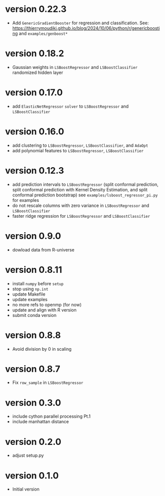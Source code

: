 # version 0.22.3

- Add `GenericGradientBooster` for regression and classification. See: https://thierrymoudiki.github.io/blog/2024/10/06/python/r/genericboosting
and `examples/genboost*`

# version 0.18.2

- Gaussian weights in `LSBoostRegressor` and `LSBoostClassifier` randomized hidden layer

# version 0.17.0

- add `ElasticNetRegressor` `solver` to `LSBoostRegressor` and `LSBoostClassifier`

# version 0.16.0

- add clustering to `LSBoostRegressor`, `LSBoostClassifier`, and `AdaOpt`
- add polynomial features to `LSBoostRegressor`, `LSBoostClassifier`

# version 0.12.3

- add prediction intervals to `LSBoostRegressor` (split conformal prediction, 
  split conformal prediction with Kernel Density Estimation, and split 
  conformal prediction bootstrap)
  see `examples/lsboost_regressor_pi.py` for examples 
- do not rescale columns with zero variance in `LSBoostRegressor` and `LSBoostClassifier`
- faster ridge regression for `LSBoostRegressor` and `LSBoostClassifier`

# version 0.9.0

- dowload data from R-universe

# version 0.8.11

- install `numpy` before `setup`
- stop using `np.int`
- update Makefile
- update examples 
- no more refs to openmp (for now)
- update and align with R version
- submit conda version

# version 0.8.8
- Avoid division by 0 in scaling

# version 0.8.7
- Fix `row_sample` in `LSBoostRegressor`

# version 0.3.0

- include cython parallel processing Pt.1
- include manhattan distance

# version 0.2.0

- adjust setup.py

# version 0.1.0

- Initial version